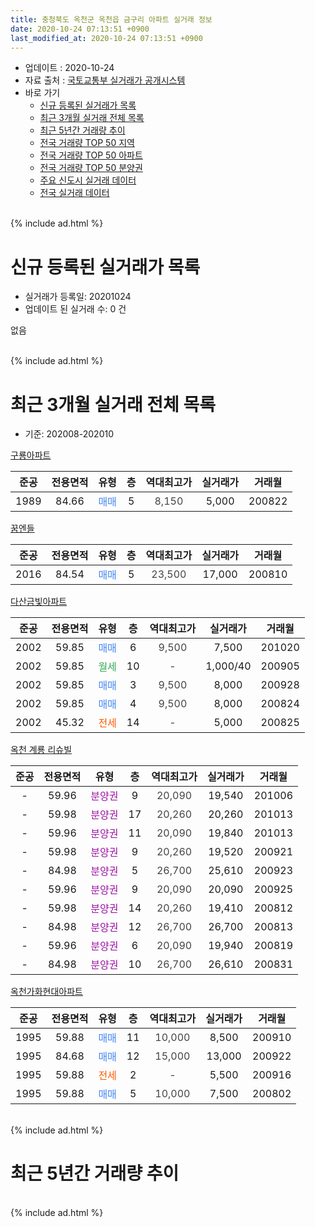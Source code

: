 ```yaml
---
title: 충청북도 옥천군 옥천읍 금구리 아파트 실거래 정보
date: 2020-10-24 07:13:51 +0900
last_modified_at: 2020-10-24 07:13:51 +0900
---
```


* 업데이트 : 2020-10-24
* 자료 출처 : [국토교통부 실거래가 공개시스템](http://rt.molit.go.kr)
* 바로 가기
    * [신규 등록된 실거래가 목록](#신규-등록된-실거래가-목록)
    * [최근 3개월 실거래 전체 목록](#최근-3개월-실거래-전체-목록)
    * [최근 5년간 거래량 추이](#최근-5년간-거래량-추이)
    * [전국 거래량 TOP 50 지역](https://inasie.github.io/apt-trade-info/최근-3개월-전국에서-가장-거래가-많이-발생한-지역)
    * [전국 거래량 TOP 50 아파트](https://inasie.github.io/apt-trade-info/최근-3개월-전국에서-가장-거래가-많이-발생한-아파트)
    * [전국 거래량 TOP 50 분양권](https://inasie.github.io/apt-trade-info/최근-3개월-전국에서-가장-거래가-많이-발생한-분양권)
    * [주요 신도시 실거래 데이터](https://inasie.github.io/apt-trade-info/주요-신도시)
    * [전국 실거래 데이터](https://inasie.github.io/apt-trade-info/전국)
<br>
{% include ad.html %}
<br>

# 신규 등록된 실거래가 목록
* 실거래가 등록일: 20201024
* 업데이트 된 실거래 수: 0 건

없음

<br>
{% include ad.html %}
<br>

# 최근 3개월 실거래 전체 목록
* 기준: 202008-202010


[구룡아파트](https://search.naver.com/search.naver?query=%EC%B6%A9%EC%B2%AD%EB%B6%81%EB%8F%84+%EC%98%A5%EC%B2%9C%EA%B5%B0+%EC%98%A5%EC%B2%9C%EC%9D%8D+%EA%B8%88%EA%B5%AC%EB%A6%AC+%EA%B5%AC%EB%A3%A1%EC%95%84%ED%8C%8C%ED%8A%B8)

|준공|전용면적|유형|층|역대최고가|실거래가|거래월|
|:---:|:---:|:---:|:---:|:---:|:---:|:---:|
|1989|84.66|<span style="color:#4285f3">매매</span>|5|<span style="color:#444444">8,150</span>|5,000|200822|

[꿈엔들](https://search.naver.com/search.naver?query=%EC%B6%A9%EC%B2%AD%EB%B6%81%EB%8F%84+%EC%98%A5%EC%B2%9C%EA%B5%B0+%EC%98%A5%EC%B2%9C%EC%9D%8D+%EA%B8%88%EA%B5%AC%EB%A6%AC+%EA%BF%88%EC%97%94%EB%93%A4)

|준공|전용면적|유형|층|역대최고가|실거래가|거래월|
|:---:|:---:|:---:|:---:|:---:|:---:|:---:|
|2016|84.54|<span style="color:#4285f3">매매</span>|5|<span style="color:#444444">23,500</span>|17,000|200810|

[다산금빛아파트](https://search.naver.com/search.naver?query=%EC%B6%A9%EC%B2%AD%EB%B6%81%EB%8F%84+%EC%98%A5%EC%B2%9C%EA%B5%B0+%EC%98%A5%EC%B2%9C%EC%9D%8D+%EA%B8%88%EA%B5%AC%EB%A6%AC+%EB%8B%A4%EC%82%B0%EA%B8%88%EB%B9%9B%EC%95%84%ED%8C%8C%ED%8A%B8)

|준공|전용면적|유형|층|역대최고가|실거래가|거래월|
|:---:|:---:|:---:|:---:|:---:|:---:|:---:|
|2002|59.85|<span style="color:#4285f3">매매</span>|6|<span style="color:#444444">9,500</span>|7,500|201020|
|2002|59.85|<span style="color:#34a853">월세</span>|10|<span style="color:#444444">-</span>|1,000/40|200905|
|2002|59.85|<span style="color:#4285f3">매매</span>|3|<span style="color:#444444">9,500</span>|8,000|200928|
|2002|59.85|<span style="color:#4285f3">매매</span>|4|<span style="color:#444444">9,500</span>|8,000|200824|
|2002|45.32|<span style="color:#ff5a00">전세</span>|14|<span style="color:#444444">-</span>|5,000|200825|

[옥천 계룡 리슈빌](https://search.naver.com/search.naver?query=%EC%B6%A9%EC%B2%AD%EB%B6%81%EB%8F%84+%EC%98%A5%EC%B2%9C%EA%B5%B0+%EC%98%A5%EC%B2%9C%EC%9D%8D+%EA%B8%88%EA%B5%AC%EB%A6%AC+%EC%98%A5%EC%B2%9C+%EA%B3%84%EB%A3%A1+%EB%A6%AC%EC%8A%88%EB%B9%8C)

|준공|전용면적|유형|층|역대최고가|실거래가|거래월|
|:---:|:---:|:---:|:---:|:---:|:---:|:---:|
|-|59.96|<span style="color:#9C11A5">분양권</span>|9|<span style="color:#444444">20,090</span>|19,540|201006|
|-|59.98|<span style="color:#9C11A5">분양권</span>|17|<span style="color:#444444">20,260</span>|20,260|201013|
|-|59.96|<span style="color:#9C11A5">분양권</span>|11|<span style="color:#444444">20,090</span>|19,840|201013|
|-|59.98|<span style="color:#9C11A5">분양권</span>|9|<span style="color:#444444">20,260</span>|19,520|200921|
|-|84.98|<span style="color:#9C11A5">분양권</span>|5|<span style="color:#444444">26,700</span>|25,610|200923|
|-|59.96|<span style="color:#9C11A5">분양권</span>|9|<span style="color:#444444">20,090</span>|20,090|200925|
|-|59.98|<span style="color:#9C11A5">분양권</span>|14|<span style="color:#444444">20,260</span>|19,410|200812|
|-|84.98|<span style="color:#9C11A5">분양권</span>|12|<span style="color:#444444">26,700</span>|26,700|200813|
|-|59.96|<span style="color:#9C11A5">분양권</span>|6|<span style="color:#444444">20,090</span>|19,940|200819|
|-|84.98|<span style="color:#9C11A5">분양권</span>|10|<span style="color:#444444">26,700</span>|26,610|200831|

[옥천가화현대아파트](https://search.naver.com/search.naver?query=%EC%B6%A9%EC%B2%AD%EB%B6%81%EB%8F%84+%EC%98%A5%EC%B2%9C%EA%B5%B0+%EC%98%A5%EC%B2%9C%EC%9D%8D+%EA%B8%88%EA%B5%AC%EB%A6%AC+%EC%98%A5%EC%B2%9C%EA%B0%80%ED%99%94%ED%98%84%EB%8C%80%EC%95%84%ED%8C%8C%ED%8A%B8)

|준공|전용면적|유형|층|역대최고가|실거래가|거래월|
|:---:|:---:|:---:|:---:|:---:|:---:|:---:|
|1995|59.88|<span style="color:#4285f3">매매</span>|11|<span style="color:#444444">10,000</span>|8,500|200910|
|1995|84.68|<span style="color:#4285f3">매매</span>|12|<span style="color:#444444">15,000</span>|13,000|200922|
|1995|59.88|<span style="color:#ff5a00">전세</span>|2|<span style="color:#444444">-</span>|5,500|200916|
|1995|59.88|<span style="color:#4285f3">매매</span>|5|<span style="color:#444444">10,000</span>|7,500|200802|


<br>
{% include ad.html %}
<br>

# 최근 5년간 거래량 추이


<div style="width:100%;">
    <canvas id="deal_progress" height="200"></canvas>
</div>

<script>
new Chart(document.getElementById("deal_progress"), {
    type: 'line',
    data: {
        labels: ['201510','201511','201512','201601','201602','201603','201604','201605','201606','201607','201608','201609','201610','201611','201612','201701','201702','201703','201704','201705','201706','201707','201708','201709','201710','201711','201712','201801','201802','201803','201804','201805','201806','201807','201808','201809','201810','201811','201812','201901','201902','201903','201904','201905','201906','201907','201908','201909','201910','201911','201912','202001','202002','202003','202004','202005','202006','202007','202008','202009','202010'],
        datasets: [{
            label: '매매',
            pointRadius: 1,
            data: [3, 1, 2, 1, 6, 6, 5, 4, 7, 1, 2, 4, 3, 0, 3, 4, 1, 3, 3, 9, 4, 5, 6, 15, 11, 3, 2, 4, 2, 6, 7, 3, 3, 3, 3, 2, 7, 2, 8, 3, 4, 2, 0, 1, 2, 4, 2, 1, 5, 5, 4, 1, 3, 4, 3, 3, 6, 3, 8, 6, 4],
            borderColor: "rgba(255, 201, 14, 1)",
            backgroundColor: "rgba(255, 201, 14, 0.5)",
            fill: false,
            lineTension: 0
        },{
            label: '전월세',
            pointRadius: 1,
            data: [2, 3, 0, 3, 3, 0, 1, 0, 1, 0, 1, 0, 1, 2, 1, 3, 4, 0, 1, 4, 5, 2, 1, 3, 4, 4, 2, 1, 2, 5, 4, 2, 6, 0, 2, 2, 1, 1, 1, 2, 2, 2, 0, 0, 3, 1, 1, 0, 2, 2, 0, 1, 3, 1, 6, 1, 4, 0, 1, 2, 0],
            borderColor: "rgba(0, 141, 185, 1)",
            backgroundColor: "rgba(0, 141, 185, 0.5)",
            fill: false,
            lineTension: 0
        }
        ]
    },
    options: {
        responsive: true,
        title: {
            display: false
        },
        tooltips: {
            mode: 'index',
            intersect: false
        },
        hover: {
            mode: 'nearest',
            intersect: true
        },
        scales: {
            xAxes: [{
                display: true,
                scaleLabel: {
                    display: true,
                    labelString: '년/월'
                }
            }],
            yAxes: [{
                display: true,
                ticks: {
                    suggestedMin: 0,
                },
                scaleLabel: {
                    display: true,
                    labelString: '실거래 수'
                }
            }]
        }
    }
});

</script>


<br>
{% include ad.html %}
<br>

